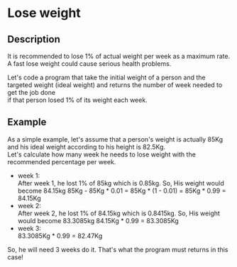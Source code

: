 # Lose weight

## Description
It is recommended to lose 1% of actual weight per week as a maximum rate.
A fast lose weight could cause serious health problems.

Let's code a program that take the initial weight of a person and the targeted weight (ideal weight) and returns the number of week needed to get the job done  
if that person losed 1% of its weight each week.

## Example
As a simple example, let's assume that a person's weight is actually 85Kg and his ideal weight according to his height is 82.5Kg.  
Let's calculate how many week he needs to lose weight with the recommended percentage per week.
- week 1:  
After week 1, he lost 1% of 85kg which is 0.85kg. So, His weight would become 84.15kg
85Kg - 85Kg * 0.01 = 85Kg * (1 - 0.01) = 85Kg * 0.99 = 84.15Kg
- week 2:  
After week 2, he lost 1% of 84.15kg which is 0.8415kg. So, His weight would become 83.3085kg
84.15Kg * 0.99 = 83.3085Kg
- week 3:  
83.3085Kg * 0.99 = 82.47Kg

So, he will need 3 weeks do it. That's what the program must returns in this case!